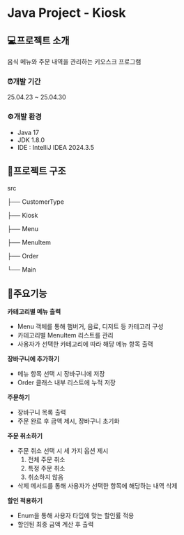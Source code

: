 # Java Project - Kiosk

## 💻프로젝트 소개
음식 메뉴와 주문 내역을 관리하는 키오스크 프로그램

### ⏰개발 기간
25.04.23 ~ 25.04.30

### ⚙️개발 환경
* Java 17
* JDK 1.8.0
* IDE : IntelliJ IDEA 2024.3.5

## 📄프로젝트 구조
src

├── CustomerType

├── Kiosk

├── Menu

├── MenuItem

├── Order

└── Main


## 📌주요기능
**카테고리별 메뉴 출력**
* Menu 객체를 통해 햄버거, 음료, 디저트 등 카테고리 구성
* 카테고리별 MenuItem 리스트를 관리
* 사용자가 선택한 카테고리에 따라 해당 메뉴 항목 출력

**장바구니에 추가하기**
* 메뉴 항목 선택 시 장바구니에 저장
* Order 클래스 내부 리스트에 누적 저장

**주문하기**
* 장바구니 목록 출력
* 주문 완료 후 금액 제시, 장바구니 초기화

**주문 취소하기**
* 주문 취소 선택 시 세 가지 옵션 제시
  1. 전체 주문 취소
  2. 특정 주문 취소
  3. 취소하지 않음
* 삭제 메서드를 통해 사용자가 선택한 항목에 해당하는 내역 삭제

**할인 적용하기**
* Enum을 통해 사용자 타입에 맞는 할인률 적용
* 할인된 최종 금액 계산 후 출력
